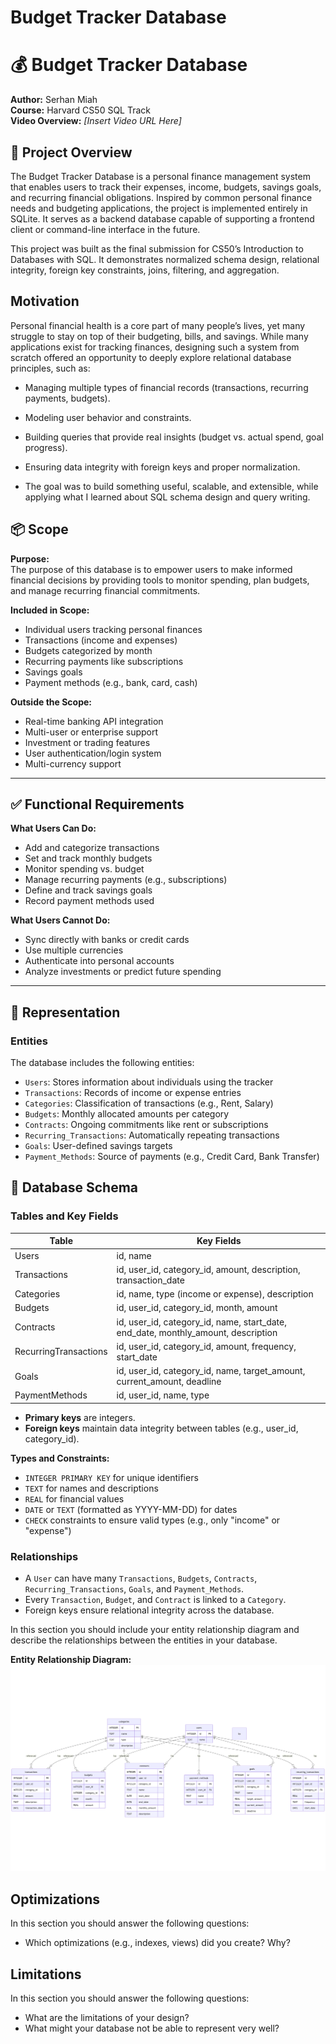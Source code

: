 # Budget Tracker Database

  # 💰 Budget Tracker Database

  **Author:** Serhan Miah  
  **Course:** Harvard CS50 SQL Track  
  **Video Overview:** *[Insert Video URL Here]* 


   ## 📌 Project Overview

  The Budget Tracker Database is a personal finance management system that enables users to track their expenses, income, budgets, savings goals, and recurring financial obligations. Inspired by common personal finance needs and budgeting applications, the project is implemented entirely in SQLite. It serves as a backend database capable of supporting a frontend client or command-line interface in the future.

  This project was built as the final submission for CS50’s Introduction to Databases with SQL. It demonstrates normalized schema design, relational integrity, foreign key constraints, joins, filtering, and aggregation.

  ## Motivation
    
  Personal financial health is a core part of many people’s lives, yet many struggle to stay on top of their budgeting, bills, and savings. While many applications exist for tracking finances, designing such a system from scratch offered an opportunity to deeply explore relational database principles, such as:

  - Managing multiple types of financial records (transactions, recurring payments, budgets).

  - Modeling user behavior and constraints.

  - Building queries that provide real insights (budget vs. actual spend, goal progress).

  - Ensuring data integrity with foreign keys and proper normalization.

  - The goal was to build something useful, scalable, and extensible, while applying what I learned about SQL schema design and query writing.

 ## 📦 Scope

  **Purpose:**  
  The purpose of this database is to empower users to make informed financial decisions by providing tools to monitor spending, plan budgets, and manage recurring financial commitments.

  **Included in Scope:**  
  - Individual users tracking personal finances  
  - Transactions (income and expenses)  
  - Budgets categorized by month  
  - Recurring payments like subscriptions  
  - Savings goals  
  - Payment methods (e.g., bank, card, cash)

  **Outside the Scope:**  
  - Real-time banking API integration  
  - Multi-user or enterprise support  
  - Investment or trading features  
  - User authentication/login system  
  - Multi-currency support

  ---

## ✅ Functional Requirements

  **What Users Can Do:**
  - Add and categorize transactions  
  - Set and track monthly budgets  
  - Monitor spending vs. budget  
  - Manage recurring payments (e.g., subscriptions)  
  - Define and track savings goals  
  - Record payment methods used

  **What Users Cannot Do:**
  - Sync directly with banks or credit cards  
  - Use multiple currencies  
  - Authenticate into personal accounts  
  - Analyze investments or predict future spending

  ---
  ## 🧱 Representation

  ### Entities

  The database includes the following entities:

  - `Users`: Stores information about individuals using the tracker  
  - `Transactions`: Records of income or expense entries  
  - `Categories`: Classification of transactions (e.g., Rent, Salary)  
  - `Budgets`: Monthly allocated amounts per category  
  - `Contracts`: Ongoing commitments like rent or subscriptions  
  - `Recurring_Transactions`: Automatically repeating transactions  
  - `Goals`: User-defined savings targets  
  - `Payment_Methods`: Source of payments (e.g., Credit Card, Bank Transfer)

  ## 🧩 Database Schema

  ### Tables and Key Fields

  | Table                | Key Fields                                                                 |
  |----------------------|----------------------------------------------------------------------------|
  | Users              | id, name                                                               |
  | Transactions       | id, user_id, category_id, amount, description, transaction_date |
  | Categories         | id, name, type (income or expense), description               |
  | Budgets            | id, user_id, category_id, month, amount                         |
  | Contracts          | id, user_id, category_id, name, start_date, end_date, monthly_amount, description |
  | RecurringTransactions | id, user_id, category_id, amount, frequency, start_date    |
  | Goals              | id, user_id, category_id, name, target_amount, current_amount, deadline |
  | PaymentMethods     | id, user_id, name, type                                           |

  - **Primary keys** are integers.
  - **Foreign keys** maintain data integrity between tables (e.g., user_id, category_id).


  **Types and Constraints:**  
  - `INTEGER PRIMARY KEY` for unique identifiers  
  - `TEXT` for names and descriptions  
  - `REAL` for financial values  
  - `DATE` or `TEXT` (formatted as YYYY-MM-DD) for dates  
  - `CHECK` constraints to ensure valid types (e.g., only "income" or "expense")

  ### Relationships

  - A `User` can have many `Transactions`, `Budgets`, `Contracts`, `Recurring_Transactions`, `Goals`, and `Payment_Methods`.  
  - Every `Transaction`, `Budget`, and `Contract` is linked to a `Category`.  
  - Foreign keys ensure relational integrity across the database.

In this section you should include your entity relationship diagram and describe the relationships between the entities in your database.


**Entity Relationship Diagram:**  
![ER Diagram](EDR_budget_tracker.png)

## Optimizations

In this section you should answer the following questions:

* Which optimizations (e.g., indexes, views) did you create? Why?

## Limitations

In this section you should answer the following questions:

* What are the limitations of your design?
* What might your database not be able to represent very well?
